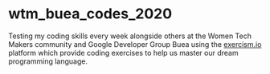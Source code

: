 # wtm_buea_codes_2020
Testing my coding skills every week alongside others at the Women Tech Makers community and Google Developer Group Buea using the [exercism.io](https://exercism.io) platform which provide coding exercises to help us master our dream programming language.
